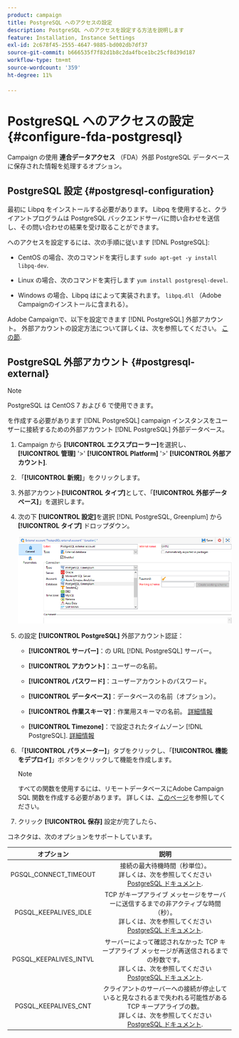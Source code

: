 ```yaml
---
product: campaign
title: PostgreSQL へのアクセスの設定
description: PostgreSQL へのアクセスを設定する方法を説明します
feature: Installation, Instance Settings
exl-id: 2c678f45-2555-4647-9885-bd002db7df37
source-git-commit: b666535f7f82d1b8c2da4fbce1bc25cf8d39d187
workflow-type: tm+mt
source-wordcount: '359'
ht-degree: 11%

---
```


# PostgreSQL へのアクセスの設定 {#configure-fda-postgresql}



Campaign の使用 **連合データアクセス** （FDA）外部 PostgreSQL データベースに保存された情報を処理するオプション。

## PostgreSQL 設定 {#postgresql-configuration}

最初に Libpq をインストールする必要があります。 Libpq を使用すると、クライアントプログラムは PostgreSQL バックエンドサーバに問い合わせを送信し、その問い合わせの結果を受け取ることができます。

へのアクセスを設定するには、次の手順に従います [!DNL PostgreSQL]:

* CentOS の場合、次のコマンドを実行します `sudo apt-get -y install libpq-dev`.

* Linux の場合、次のコマンドを実行します `yum install postgresql-devel`.

* Windows の場合、Libpq はによって実装されます。 `libpq.dll` （Adobe Campaignのインストールに含まれる）。

Adobe Campaignで、以下を設定できます [!DNL PostgreSQL] 外部アカウント。 外部アカウントの設定方法について詳しくは、次を参照してください。 [この節](#postgresql-external).

## PostgreSQL 外部アカウント {#postgresql-external}

>[!NOTE]
>
> PostgreSQL は CentOS 7 および 6 で使用できます。

を作成する必要があります [!DNL PostgreSQL] campaign インスタンスをユーザーに接続するための外部アカウント [!DNL PostgreSQL] 外部データベース。

1. Campaign から **[!UICONTROL エクスプローラー]**&#x200B;を選択し、 **[!UICONTROL 管理]** &#39;>&#39; **[!UICONTROL Platform]** &#39;>&#39; **[!UICONTROL 外部アカウント]**.

1. 「**[!UICONTROL 新規]**」をクリックします。

1. 外部アカウント&#x200B;**[!UICONTROL タイプ]**&#x200B;として、「**[!UICONTROL 外部データベース]**」を選択します。

1. 次の下 **[!UICONTROL 設定]**&#x200B;を選択 [!DNL PostgreSQL, Greenplum] から **[!UICONTROL タイプ]** ドロップダウン。

   ![](assets/postgresql_1.png)

1. の設定 **[!UICONTROL PostgreSQL]** 外部アカウント認証：

   * **[!UICONTROL サーバー]**：の URL [!DNL PostgreSQL] サーバー。

   * **[!UICONTROL アカウント]**：ユーザーの名前。

   * **[!UICONTROL パスワード]**：ユーザーアカウントのパスワード。

   * **[!UICONTROL データベース]**：データベースの名前（オプション）。

   * **[!UICONTROL 作業スキーマ]**：作業用スキーマの名前。 [詳細情報](https://www.postgresql.org/docs/current/ddl-schemas.html)

   * **[!UICONTROL Timezone]**：で設定されたタイムゾーン [!DNL PostgreSQL]. [詳細情報](https://www.postgresql.org/docs/7.2/timezones.html)

1. 「**[!UICONTROL パラメーター]**」タブをクリックし、「**[!UICONTROL 機能をデプロイ]**」ボタンをクリックして機能を作成します。

   >[!NOTE]
   >
   >すべての関数を使用するには、リモートデータベースにAdobe Campaign SQL 関数を作成する必要があります。 詳しくは、[このページ](../../configuration/using/adding-additional-sql-functions.md)を参照してください。

1. クリック **[!UICONTROL 保存]** 設定が完了したら、

コネクタは、次のオプションをサポートしています。

| オプション | 説明 |
|:-:|:-:|
| PGSQL_CONNECT_TIMEOUT | 接続の最大待機時間（秒単位）。 <br>詳しくは、次を参照してください [PostgreSQL ドキュメント](https://www.postgresql.org/docs/12/libpq-connect.html#LIBPQ-CONNECT-CONNECT-TIMEOUT). |
| PGSQL_KEEPALIVES_IDLE | TCP がキープアライブ メッセージをサーバーに送信するまでの非アクティブな時間（秒）。 <br>詳しくは、次を参照してください [PostgreSQL ドキュメント](https://www.postgresql.org/docs/12/libpq-connect.html#LIBPQ-KEEPALIVES-IDLE). |
| PGSQL_KEEPALIVES_INTVL | サーバーによって確認されなかった TCP キープアライブ メッセージが再送信されるまでの秒数です。  <br>詳しくは、次を参照してください [PostgreSQL ドキュメント](https://www.postgresql.org/docs/12/libpq-connect.html#LIBPQ-KEEPALIVES-INTERVAL). |
| PGSQL_KEEPALIVES_CNT | クライアントのサーバーへの接続が停止していると見なされるまで失われる可能性がある TCP キープアライブの数。 <br>詳しくは、次を参照してください [PostgreSQL ドキュメント](https://www.postgresql.org/docs/12/libpq-connect.html#LIBPQ-KEEPALIVES-COUNT). |
